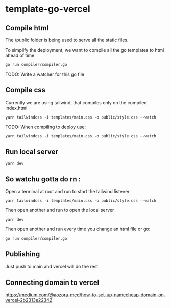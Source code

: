 # template-go-vercel

## Compile html

The /public folder is being used to serve all the static files.

To simplify the deployment, we want to compile all the go templates to html ahead of time

```
go run compiler/compiler.go
```

TODO: Write a watcher for this go file

## Compile css

Currently we are using tailwind, that compiles only on the compiled index.html

```
yarn tailwindcss -i templates/main.css -o public/style.css --watch
```

TODO: When compiling to deploy use:

```
yarn tailwindcss -i templates/main.css -o public/style.css --watch
```

## Run local server

```
yarn dev
```

## So watchu gotta do rn :

Open a terminal at root and run to start the tailwind listener

```
yarn tailwindcss -i templates/main.css -o public/style.css --watch
```

Then open another and run to open the local server

```
yarn dev
```

Then open another and run every time you change an html file or go:

```
go run compiler/compiler.go
```

## Publishing

Just push to main and vercel will do the rest

## Connecting domain to vercel

https://medium.com/@aozora-med/how-to-set-up-namecheap-domain-on-vercel-2b2313e22342
